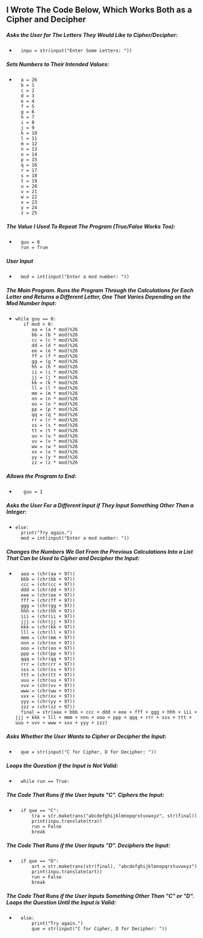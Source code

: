 ## I Wrote The Code Below, Which Works Both as a Cipher and Decipher

##### Asks the User for The Letters They Would Like to Cipher/Decipher:
*       inpu = str(input("Enter Some Letters: "))

##### Sets Numbers to Their Intended Values:
*       a = 26
        b = 1
        c = 2
        d = 3
        e = 4
        f = 5
        g = 6
        h = 7
        i = 8
        j = 9
        k = 10
        l = 11
        m = 12
        n = 13
        o = 14
        p = 15
        q = 16
        r = 17
        s = 18
        t = 19
        u = 20
        v = 21
        w = 22
        x = 23
        y = 24
        z = 25

##### The Value I Used To Repeat The Program (True/False Works Too):
*       guu = 0
        run = True
##### User Input
*       mod = int(input("Enter a mod number: "))

##### The Main Program. Runs the Program Through the Calculations for Each Letter and Returns a Different Letter, One That Varies Depending on the Mod Number Input:
*     while guu == 0:
         if mod > 0:
            aa = (a * mod)%26
            bb = (b * mod)%26
            cc = (c * mod)%26
            dd = (d * mod)%26
            ee = (e * mod)%26
            ff = (f * mod)%26
            gg = (g * mod)%26
            hh = (h * mod)%26
            ii = (i * mod)%26
            jj = (j * mod)%26
            kk = (k * mod)%26
            ll = (l * mod)%26
            mm = (m * mod)%26
            nn = (n * mod)%26
            oo = (o * mod)%26
            pp = (p * mod)%26
            qq = (q * mod)%26
            rr = (r * mod)%26
            ss = (s * mod)%26
            tt = (t * mod)%26
            uu = (u * mod)%26
            vv = (v * mod)%26
            ww = (w * mod)%26
            xx = (x * mod)%26
            yy = (y * mod)%26
            zz = (z * mod)%26
##### Allows the Program to End:        
*        guu = 1
##### Asks the User For a Different Input if They Input Something Other Than a Integer:    
*     else:
        print("Try again.")
        mod = int(input("Enter a mod number: "))
        
         




##### Changes the Numbers We Got From the Previous Calculations Into a List That Can be Used to Cipher and Decipher the Input:
*       aaa = (chr(aa + 97))
        bbb = (chr(bb + 97))
        ccc = (chr(cc + 97))
        ddd = (chr(dd + 97))
        eee = (chr(ee + 97))
        fff = (chr(ff + 97))
        ggg = (chr(gg + 97))
        hhh = (chr(hh + 97))
        iii = (chr(ii + 97))
        jjj = (chr(jj + 97))
        kkk = (chr(kk + 97))
        lll = (chr(ll + 97))
        mmm = (chr(mm + 97))
        nnn = (chr(nn + 97))
        ooo = (chr(oo + 97))
        ppp = (chr(pp + 97))
        qqq = (chr(qq + 97))
        rrr = (chr(rr + 97))
        sss = (chr(ss + 97))
        ttt = (chr(tt + 97))
        uuu = (chr(uu + 97))
        vvv = (chr(vv + 97))
        www = (chr(ww + 97))
        xxx = (chr(xx + 97))
        yyy = (chr(yy + 97))
        zzz = (chr(zz + 97))
        final = str(aaa + bbb + ccc + ddd + eee + fff + ggg + hhh + iii + jjj + kkk + lll + mmm + nnn + ooo + ppp + qqq + rrr + sss + ttt + uuu + vvv + www + xxx + yyy + zzz)
##### Asks Whether the User Wants to Cipher or Decipher the Input:
*       que = str(input("C for Cipher, D for Decipher: "))
##### Loops the Question if the Input is Not Valid:
*       while run == True:
##### The Code That Runs if the User Inputs "C". Ciphers the Input:
*       if que == "C":
            tra = str.maketrans("abcdefghijklmnopqrstuvwxyz", str(final))
            print(inpu.translate(tra))
            run = False
            break
##### The Code That Runs if the User Inputs "D". Deciphers the Input:  
*       if que == "D":
            art = str.maketrans(str(final), "abcdefghijklmnopqrstuvwxyz") 
            print(inpu.translate(art))
            run = False
            break  
##### The Code That Runs if the User Inputs Something Other Than "C" or "D". Loops the Question Until the Input is Valid:   
*       else:
            print("Try again.")
            que = str(input("C for Cipher, D for Decipher: "))
